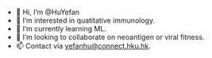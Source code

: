 - 👋 Hi, I’m @HuYefan
- 👀 I’m interested in quatitative immunology.
- 🌱 I’m currently learning ML.
- 💞️ I’m looking to collaborate on neoantigen or viral fitness.
- 📫 Contact via yefanhu@connect.hku.hk.

<!---
HuYefan/HuYefan is a ✨ special ✨ repository because its `README.md` (this file) appears on your GitHub profile.
You can click the Preview link to take a look at your changes.
--->
